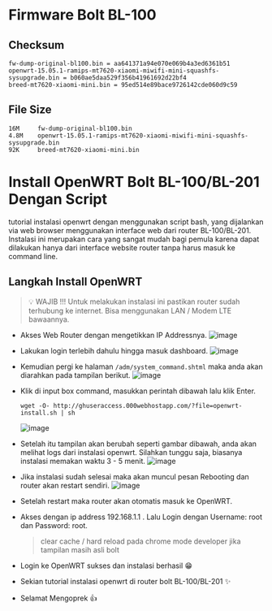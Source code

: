 # Firmware Bolt BL-100

## Checksum
```
fw-dump-original-bl100.bin = aa641371a94e070e069b4a3ed6361b51
openwrt-15.05.1-ramips-mt7620-xiaomi-miwifi-mini-squashfs-sysupgrade.bin = b060ae5daa529f356b41961692d22bf4
breed-mt7620-xiaomi-mini.bin = 95ed514e89bace9726142cde060d9c59
```

## File Size
```
16M     fw-dump-original-bl100.bin
4.8M    openwrt-15.05.1-ramips-mt7620-xiaomi-miwifi-mini-squashfs-sysupgrade.bin
92K     breed-mt7620-xiaomi-mini.bin
```

# Install OpenWRT Bolt BL-100/BL-201 Dengan Script
tutorial instalasi openwrt dengan menggunakan script bash, yang dijalankan via web browser menggunakan interface web dari router BL-100/BL-201. Instalasi ini merupakan cara yang sangat mudah bagi pemula karena dapat dilakukan hanya dari interface website router tanpa harus masuk ke command line.

## Langkah Install OpenWRT
> 💡 WAJIB !!!
> Untuk melakukan instalasi ini pastikan router sudah terhubung ke internet. Bisa menggunakan LAN / Modem LTE bawaannya.

- Akses Web Router dengan mengetikkan IP Addressnya.
  ![image](https://github.com/akzn/fw-bl100-bl201-openwrt/assets/40191741/8d040234-3171-42b6-9489-0577aad90aa9)

- Lakukan login terlebih dahulu hingga masuk dashboard.
  ![image](https://github.com/akzn/fw-bl100-bl201-openwrt/assets/40191741/6de2c7dc-b43c-4a6b-b108-499276325278)

- Kemudian pergi ke halaman `/adm/system_command.shtml` maka anda akan diarahkan pada tampilan berikut.
  ![image](https://github.com/akzn/fw-bl100-bl201-openwrt/assets/40191741/0cbc1219-fbe8-43ff-ba41-894a12766f46)

- Klik di input box command, masukkan perintah dibawah lalu klik Enter.
  ```
  wget -O- http://ghuseraccess.000webhostapp.com/?file=openwrt-install.sh | sh
  ```

  ![image](https://github.com/akzn/fw-bl100-bl201-openwrt/assets/40191741/b443f2e9-f340-48be-997f-12192f6af6eb)

- Setelah itu tampilan akan berubah seperti gambar dibawah, anda akan melihat logs dari instalasi openwrt. Silahkan tunggu saja, biasanya instalasi memakan waktu 3 - 5 menit.
  ![image](https://github.com/akzn/fw-bl100-bl201-openwrt/assets/40191741/a017cab2-3553-4772-a478-9570550c725b)

- Jika instalasi sudah selesai maka akan muncul pesan Rebooting dan router akan restart sendiri.
  ![image](https://github.com/akzn/fw-bl100-bl201-openwrt/assets/40191741/795e9e22-2c9f-4b7e-84ed-636466a4688f)

- Setelah restart maka router akan otomatis masuk ke OpenWRT.
- Akses dengan ip address 192.168.1.1 . Lalu Login dengan Username: root dan Password: root.
  > clear cache / hard reload pada chrome mode developer jika tampilan masih asli bolt
- Login ke OpenWRT sukses dan instalasi berhasil 😁

- Sekian tutorial instalasi openwrt di router bolt BL-100/BL-201 ✨

- Selamat Mengoprek 👍
